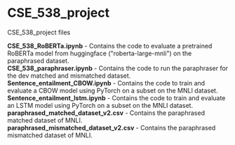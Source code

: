 # CSE_538_project
CSE_538_project files

**CSE_538_RoBERTa.ipynb** - Contains the code to evaluate a pretrained RoBERTa model from huggingface ("roberta-large-mnli") on the paraphrased dataset.<br />
**CSE_538_paraphraser.ipynb** - Contains the code to run the paraphraser for the dev matched and mismatched dataset.<br />
**Sentence_entailment_CBOW.ipynb** - Contains the code to train and evaluate a CBOW model using PyTorch on a subset on the MNLI dataset.<br />
**Sentence_entailment_lstm.ipynb** - Contains the code to train and evaluate an LSTM model using PyTorch on a subset on the MNLI dataset.<br />
**paraphrased_matched_dataset_v2.csv** - Contains the paraphrased matched dataset of MNLI.<br />
**paraphrased_mismatched_dataset_v2.csv** - Contains the paraphrased mismatched dataset of MNLI.<br />
